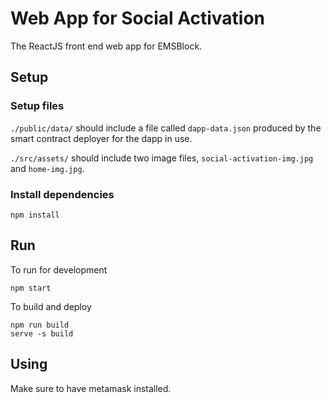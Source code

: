 # Web App for Social Activation

The ReactJS front end web app for EMSBlock.

## Setup

### Setup files

`./public/data/` should include a file called `dapp-data.json` produced by the smart contract deployer for the dapp in use.

`./src/assets/` should include two image files, `social-activation-img.jpg` and `home-img.jpg`.

### Install dependencies

```
npm install
```

## Run

To run for development
```
npm start
```

To build and deploy
```
npm run build
serve -s build
```


## Using

Make sure to have metamask installed.
